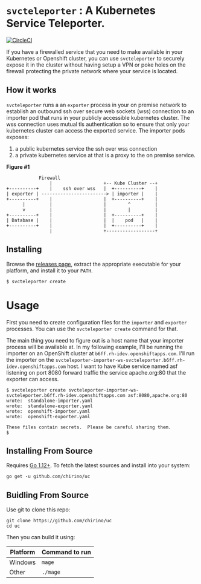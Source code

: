 # `svcteleporter` : A Kubernetes Service Teleporter.

[![CircleCI](https://circleci.com/gh/chirino/svcteleporter.svg?style=svg)](https://circleci.com/gh/chirino/svcteleporter)

If you have a firewalled service that you need to make available in your Kubernetes or Openshift cluster, you can use `svcteleporter` to securely expose it in the cluster without having setup a VPN or poke holes on the firewall protecting the private network where your service is located.   

## How it works

`svcteleporter` runs a an `exporter` process in your on premise network to establish an outbound ssh over secure web sockets (wss) connection to an importer pod that runs in your publicly accessible kubernetes cluster.  The wss connection uses mutual tls authentication so to ensure that only your kubernetes cluster can access the exported service.  The importer pods exposes:

1. a public kubernetes service the ssh over wss connection
2. a private kubernetes service at that is a proxy to the on premise service.

**Figure #1**

                Firewall
                    |                   +-- Kube Cluster --+
    +----------+    |    ssh over wss   |  +----------+    |
    | exporter | ------------------------> | importer |    |
    +----------+    |                   |  +----------+    |
          |         |                   |        ^         |
          v         |                   |        |         |
    +----------+    |                   |  +----------+    |
    | Database |    |                   |  |    pod   |    |
    +----------+    |                   |  +----------+    |
                    |                   +------------------+


## Installing

Browse the [releases page](https://github.com/chirino/svcteleporter/releases), extract the appropriate executable
for your platform, and install it to your `PATH`.

    $ svcteleporter create 

# Usage

First you need to create configuration files for the `importer` and `exporter` processes.  You can use the `svcteleporter create` command for that.  

The main thing you need to figure out is a host name that your importer process will be available at.  In my following example, I'll be running the importer on an OpenShift cluster at `b6ff.rh-idev.openshiftapps.com`. I'll run the importer on the `svcteleporter-importer-ws-svcteleporter.b6ff.rh-idev.openshiftapps.com` host.  I want to have Kube service named asf listening on port 8080 forward traffic the service apache.org:80 that the exporter can access.

    $ svcteleporter create svcteleporter-importer-ws-svcteleporter.b6ff.rh-idev.openshiftapps.com asf:8080,apache.org:80
    wrote:  standalone-importer.yaml
    wrote:  standalone-exporter.yaml
    wrote:  openshift-importer.yaml
    wrote:  openshift-exporter.yaml
      
    These files contain secrets.  Please be careful sharing them.
    $  


## Installing From Source

Requires [Go 1.12+](https://golang.org/dl/).  To fetch the latest sources and install into your system:

    go get -u github.com/chirino/uc

## Buidling From Source

Use git to clone this repo:

    git clone https://github.com/chirino/uc
    cd uc

Then you can build it using:

| Platform | Command to run |
| -------- | -------------- |
| Windows  | `mage`         |
| Other    | `./mage`       |
